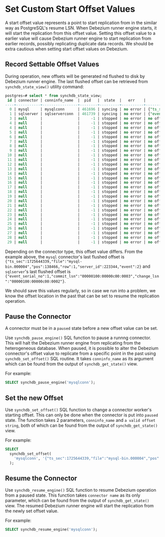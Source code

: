 # Set Custom Start Offset Values

A start offset value represents a point to start replication from in the similar way as PostgreSQL's resume LSN. When Debezium runner engine starts, it will start the replication from this offset value. Setting this offset value to a earlier value will cause Debezium runner engine to start replication from earlier records, possibly replicating duplicate data records. We should be extra cautious when setting start offset values on Debezium.

## Record Settable Offset Values
During operation, new offsets will be generated nd flushed to disk by Debezium runner engine. The last flushed offset can be retrieved from `synchdb_state_view()` utility command:

```sql
postgres=# select * from synchdb_state_view;
 id | connector | conninfo_name  |  pid   |  state  |   err    |                                          last_dbz_offset
----+-----------+----------------+--------+---------+----------+---------------------------------------------------------------------------------------------------
  0 | mysql     | mysqlconn      | 461696 | syncing | no error | {"ts_sec":1725644339,"file":"mysql-bin.000004","pos":138466,"row":1,"server_id":223344,"event":2}
  1 | sqlserver | sqlserverconn  | 461739 | syncing | no error | {"event_serial_no":1,"commit_lsn":"00000100:00000c00:0003","change_lsn":"00000100:00000c00:0002"}
  3 | null      |                |     -1 | stopped | no error | no offset
  4 | null      |                |     -1 | stopped | no error | no offset
  4 | null      |                |     -1 | stopped | no error | no offset
  5 | null      |                |     -1 | stopped | no error | no offset
  6 | null      |                |     -1 | stopped | no error | no offset
  7 | null      |                |     -1 | stopped | no error | no offset
  8 | null      |                |     -1 | stopped | no error | no offset
  9 | null      |                |     -1 | stopped | no error | no offset
 10 | null      |                |     -1 | stopped | no error | no offset
 11 | null      |                |     -1 | stopped | no error | no offset
 12 | null      |                |     -1 | stopped | no error | no offset
 13 | null      |                |     -1 | stopped | no error | no offset
 14 | null      |                |     -1 | stopped | no error | no offset
 15 | null      |                |     -1 | stopped | no error | no offset
 16 | null      |                |     -1 | stopped | no error | no offset
 17 | null      |                |     -1 | stopped | no error | no offset
 18 | null      |                |     -1 | stopped | no error | no offset
 19 | null      |                |     -1 | stopped | no error | no offset
 20 | null      |                |     -1 | stopped | no error | no offset
 21 | null      |                |     -1 | stopped | no error | no offset
 22 | null      |                |     -1 | stopped | no error | no offset
 23 | null      |                |     -1 | stopped | no error | no offset
 24 | null      |                |     -1 | stopped | no error | no offset
 25 | null      |                |     -1 | stopped | no error | no offset
 26 | null      |                |     -1 | stopped | no error | no offset
 27 | null      |                |     -1 | stopped | no error | no offset
 28 | null      |                |     -1 | stopped | no error | no offset
 29 | null      |                |     -1 | stopped | no error | no offset

```

Depending on the connector type, this offset value differs. From the example above, the `mysql` connector's last flushed offset is `{"ts_sec":1725644339,"file":"mysql-bin.000004","pos":138466,"row":1,"server_id":223344,"event":2}` and `sqlserver`'s last flushed offset is `{"event_serial_no":1,"commit_lsn":"00000100:00000c00:0003","change_lsn":"00000100:00000c00:0002"}`. 

We should save this values regularly, so in case we run into a problem, we know the offset location in the past that can be set to resume the replication operation.


## Pause the Connector
A connector must be in a `paused` state before a new offset value can be set.

Use `synchdb_pause_engine()` SQL function to pause a runnng connector. This will halt the Debezium runner engine from replicating from the heterogeneous database. When paused, it is possible to alter the Debezium connector's offset value to replicate from a specific point in the past using `synchdb_set_offset()` SQL routine. It takes `conninfo_name` as its argument which can be found from the output of `synchdb_get_state()` view.

For example:
```sql
SELECT synchdb_pause_engine('mysqlconn');
```

## Set the new Offset
Use `synchdb_set_offset()` SQL function to change a connector worker's starting offset. This can only be done when the connector is put into `paused` state. The function takes 2 parameters, `conninfo_name` and `a valid offset string`, both of which can be found from the output of `synchdb_get_state()` view.

For example:
```sql
SELECT 
  synchdb_set_offset(
    'mysqlconn', '{"ts_sec":1725644339,"file":"mysql-bin.000004","pos":138466,"row":1,"server_id":223344,"event":2}'
  );
```

## Resume the Connector

Use `synchdb_resume_engine()` SQL function to resume Debezium operation from a paused state. This function takes `connector name` as its only parameter, which can be found from the output of `synchdb_get_state()` view. The resumed Debezium runner engine will start the replication from the newly set offset value.

For example:
```sql
SELECT synchdb_resume_engine('mysqlconn');
```
